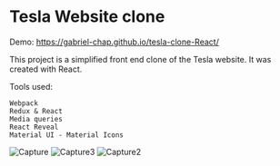 # Tesla Website clone
Demo: https://gabriel-chap.github.io/tesla-clone-React/

This project is a simplified front end clone of the Tesla website. It was created with React.

Tools used:

    Webpack
    Redux & React
    Media queries
    React Reveal
    Material UI - Material Icons

![Capture](https://user-images.githubusercontent.com/81924179/134401428-2e88f304-5a52-42e7-b4d9-7bcb84c823ed.JPG)
![Capture3](https://user-images.githubusercontent.com/81924179/134401413-ddb8b41a-93eb-41e1-907d-a88a5b363b5b.JPG)
![Capture2](https://user-images.githubusercontent.com/81924179/134401420-1924f2bc-6433-4ead-8029-6adfde7c0728.JPG)

